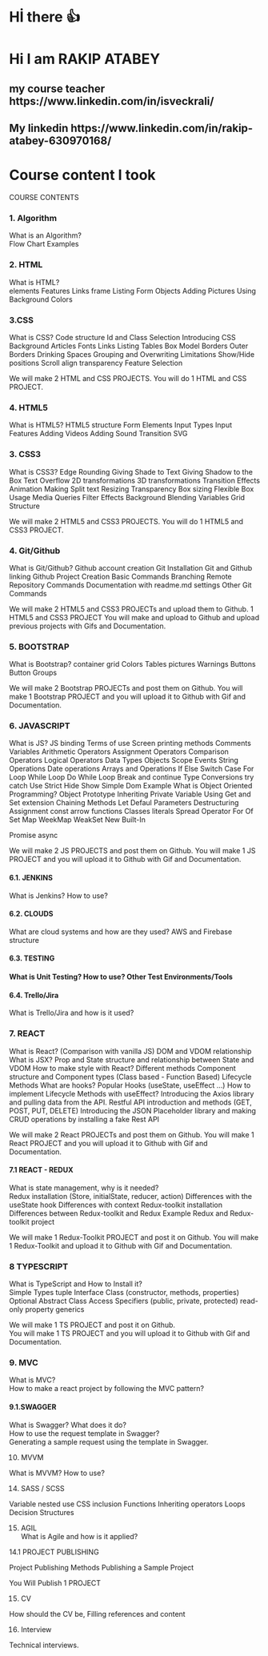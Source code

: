 # Hİ there 👍

<h1>Hi I am RAKIP ATABEY</h1>

<h2>my course teacher https://www.linkedin.com/in/isveckrali/</h2>

<h2>My linkedin https://www.linkedin.com/in/rakip-atabey-630970168/</h2>

<h1>Course content I took</h1>

COURSE CONTENTS
<h3>1. Algorithm</h3>
What is an Algorithm?<br>
Flow Chart
Examples

<h3>2. HTML</h3>
What is HTML?<br>
elements
Features
Links
frame
Listing
Form Objects
Adding Pictures
Using Background
Colors

<h3>3.CSS</h3>
What is CSS?
Code structure
Id and Class Selection
Introducing CSS
Background
Articles
Fonts
Links
Listing
Tables
Box Model
Borders
Outer Borders
Drinking Spaces
Grouping and Overwriting
Limitations
Show/Hide
positions
Scroll
align
transparency
Feature Selection

We will make 2 HTML and CSS PROJECTS.
You will do 1 HTML and CSS PROJECT.

<h3>4. HTML5</h3>
What is HTML5?
HTML5 structure
Form Elements
Input Types
Input Features
Adding Videos
Adding Sound
Transition
SVG

<h3>3. CSS3</h3>

What is CSS3?
Edge Rounding
Giving Shade to Text
Giving Shadow to the Box
Text Overflow
2D transformations
3D transformations
Transition Effects
Animation Making
Split text
Resizing
Transparency
Box sizing
Flexible Box Usage
Media Queries
Filter Effects
Background Blending
Variables
Grid Structure

We will make 2 HTML5 and CSS3 PROJECTS.
You will do 1 HTML5 and CSS3 PROJECT.

<h3>4. Git/Github</h3>

What is Git/Github?
Github account creation
Git Installation
Git and Github linking
Github Project Creation
Basic Commands
Branching
Remote Repository Commands
Documentation with readme.md settings
Other Git Commands

We will make 2 HTML5 and CSS3 PROJECTs and upload them to Github.
1 HTML5 and CSS3 PROJECT You will make and upload to Github and upload previous projects with Gifs and Documentation.

<h3>5. BOOTSTRAP</h3>

What is Bootstrap?
container
grid
Colors
Tables
pictures
Warnings
Buttons
Button Groups


We will make 2 Bootstrap PROJECTs and post them on Github.
You will make 1 Bootstrap PROJECT and you will upload it to Github with Gif and Documentation.

<h3>6. JAVASCRIPT</h3>

What is JS?
JS binding
Terms of use
Screen printing methods
Comments
Variables
Arithmetic Operators
Assignment Operators
Comparison Operators
Logical Operators
Data Types
Objects
Scope
Events
String Operations
Date operations
Arrays and Operations
If Else
Switch Case
For Loop
While Loop
Do While Loop
Break and continue
Type Conversions
try catch
Use Strict
Hide Show Simple Dom Example
What is Object Oriented Programming?
Object Prototype
Inheriting
Private Variable
Using Get and Set
extension
Chaining Methods
Let
Defaul Parameters
Destructuring Assignment
const
arrow functions
Classes
literals
Spread Operator
For Of
Set Map WeekMap WeakSet
New Built-In

Promise
async


We will make 2 JS PROJECTS and post them on Github.
You will make 1 JS PROJECT and you will upload it to Github with Gif and Documentation.

<h4>6.1. JENKINS</h4>

What is Jenkins? How to use?

<h4>6.2. CLOUDS</h4>
What are cloud systems and how are they used?
AWS and Firebase structure

<h4>6.3. TESTING<h4>

What is Unit Testing? How to use?
Other Test Environments/Tools

<h4>6.4. Trello/Jira</h4>

What is Trello/Jira and how is it used?


<h3>7. REACT</h3>
 
What is React? (Comparison with vanilla JS)
DOM and VDOM relationship
What is JSX?
Prop and State structure and relationship between State and VDOM
How to make style with React? Different methods
Component structure and Component types (Class based - Function Based)
Lifecycle Methods
What are hooks? Popular Hooks (useState, useEffect …)
How to implement Lifecycle Methods with useEffect?
Introducing the Axios library and pulling data from the API.
Restful API introduction and methods (GET, POST, PUT, DELETE)
Introducing the JSON Placeholder library and making CRUD operations by installing a fake Rest API

We will make 2 React PROJECTs and post them on Github.
You will make 1 React PROJECT and you will upload it to Github with Gif and Documentation.

<h4>7.1 REACT - REDUX</h4>
What is state management, why is it needed?<br>
Redux installation (Store, initialState, reducer, action)
Differences with the useState hook
Differences with context
Redux-toolkit installation
Differences between Redux-toolkit and Redux
Example Redux and Redux-toolkit project


We will make 1 Redux-Toolkit PROJECT and post it on Github.
You will make 1 Redux-Toolkit and upload it to Github with Gif and Documentation.


<h3>8 TYPESCRIPT</h3>
What is TypeScript and How to Install it?<br>
Simple Types
tuple
Interface
Class (constructor, methods, properties)
Optional
Abstract Class
Access Specifiers (public, private, protected)
read-only property
generics

We will make 1 TS PROJECT and post it on Github.<br>
You will make 1 TS PROJECT and you will upload it to Github with Gif and Documentation.

<h3>9. MVC</h3>

What is MVC?<br>
How to make a react project by following the MVC pattern?

<h4>9.1.SWAGGER</h4>

What is Swagger? What does it do?<br>
How to use the request template in Swagger?<br>
Generating a sample request using the template in Swagger.

10. MVVM<br>

What is MVVM? How to use?<br>


14. SASS / SCSS<br>

Variable
nested use
CSS inclusion
Functions
Inheriting
operators
Loops
Decision Structures

15. AGIL<br>
What is Agile and how is it applied?<br>

14.1 PROJECT PUBLISHING<br>

Project Publishing Methods
Publishing a Sample Project

You Will Publish 1 PROJECT

15. CV<br>

How should the CV be, Filling references and content

16. Interview<br>

Technical interviews.
<!--
**Ragip-githup/Ragip-githup** is a ✨ _special_ ✨ repository because its `README.md` (this file) appears on your GitHub profile.

Here are some ideas to get you started:

- 🔭 I’m currently working on ...
- 🌱 I’m currently learning ...
- 👯 I’m looking to collaborate on ...
- 🤔 I’m looking for help with ...
- 💬 Ask me about ...
- 📫 How to reach me: ...
- 😄 Pronouns: ...
- ⚡ Fun fact: ...
-->
